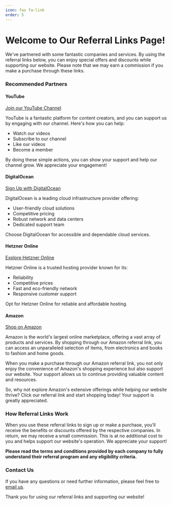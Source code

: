```yaml
---
icon: fas fa-link
order: 5
---
```


# Welcome to Our Referral Links Page!

We've partnered with some fantastic companies and services. By using the referral links below, you can enjoy special offers and discounts while supporting our website. Please note that we may earn a commission if you make a purchase through these links.

### Recommended Partners

#### **YouTube**

[Join our YouTube Channel](https://www.youtube.com/@mylemansonline/join)

YouTube is a fantastic platform for content creators, and you can support us by engaging with our channel. Here's how you can help:

- Watch our videos
- Subscribe to our channel
- Like our videos
- Become a member

By doing these simple actions, you can show your support and help our channel grow. We appreciate your engagement!

#### **DigitalOcean**

[Sign Up with DigitalOcean](https://www.digitalocean.com/?refcode=e03b740d65fb&utm_campaign=Referral_Invite&utm_medium=Referral_Program&utm_source=badge)

DigitalOcean is a leading cloud infrastructure provider offering:

- User-friendly cloud solutions
- Competitive pricing
- Robust network and data centers
- Dedicated support team

Choose DigitalOcean for accessible and dependable cloud services.

#### **Hetzner Online**

[Explore Hetzner Online](https://hetzner.cloud/?ref=AVos7cZTU8pW)

Hetzner Online is a trusted hosting provider known for its:

- Reliability
- Competitive prices
- Fast and eco-friendly network
- Responsive customer support

Opt for Hetzner Online for reliable and affordable hosting.

#### **Amazon**

[Shop on Amazon](https://www.amazon.com.be/b?_encoding=UTF8&tag=mylemansonlin-21&linkCode=ur2&linkId=f955fcfec8081ca9499b900731540004&camp=247&creative=1211&node=27156257031)

Amazon is the world's largest online marketplace, offering a vast array of products and services. By shopping through our Amazon referral link, you can access an unparalleled selection of items, from electronics and books to fashion and home goods.

When you make a purchase through our Amazon referral link, you not only enjoy the convenience of Amazon's shopping experience but also support our website. Your support allows us to continue providing valuable content and resources.

So, why not explore Amazon's extensive offerings while helping our website thrive? Click our referral link and start shopping today! Your support is greatly appreciated.

### How Referral Links Work

When you use these referral links to sign up or make a purchase, you'll receive the benefits or discounts offered by the respective companies. In return, we may receive a small commission. This is at no additional cost to you and helps support our website's operation. We appreciate your support!

**Please read the terms and conditions provided by each company to fully understand their referral program and any eligibility criteria.**

### Contact Us

If you have any questions or need further information, please feel free to [email us](mailto:info@mylemans.online).

Thank you for using our referral links and supporting our website!
